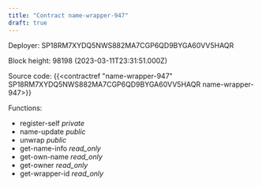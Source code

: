 ```yaml
---
title: "Contract name-wrapper-947"
draft: true
---
```

Deployer: SP18RM7XYDQ5NWS882MA7CGP6QD9BYGA60VV5HAQR


 



Block height: 98198 (2023-03-11T23:31:51.000Z)

Source code: {{<contractref "name-wrapper-947" SP18RM7XYDQ5NWS882MA7CGP6QD9BYGA60VV5HAQR name-wrapper-947>}}

Functions:

* register-self _private_
* name-update _public_
* unwrap _public_
* get-name-info _read_only_
* get-own-name _read_only_
* get-owner _read_only_
* get-wrapper-id _read_only_
